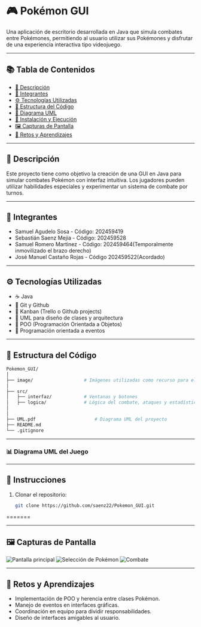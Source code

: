 # 🎮 Pokémon GUI

Una aplicación de escritorio desarrollada en Java que simula combates entre Pokémones, permitiendo al usuario utilizar sus Pokémones y disfrutar de una experiencia interactiva tipo videojuego.

---

## 📚 Tabla de Contenidos

- [🎯 Descripción](#-descripción)
- [👥 Integrantes](#-integrantes)
- [⚙️ Tecnologías Utilizadas](#️-tecnologías-utilizadas)
- [📁 Estructura del Código](#-estructura-del-código)
- [🧠 Diagrama UML](#-diagrama-uml)
- [🚀 Instalación y Ejecución](#-instalación-y-ejecución)
- [🖼️ Capturas de Pantalla](#-capturas-de-pantalla)
- [🧠 Retos y Aprendizajes](#-retos-y-aprendizajes)

---

## 🎯 Descripción

Este proyecto tiene como objetivo la creación de una GUI en Java para simular combates Pokémon con interfaz intuitiva. Los jugadores pueden utilizar habilidades especiales y experimentar un sistema de combate por turnos.

---

## 👥 Integrantes

- Samuel Agudelo Sosa - Código: 202459419
- Sebastián Saenz Mejia - Código: 202459528
- Samuel Romero Martinez - Código: 202459464(Temporalmente inmovilizado el brazo derecho)
- José Manuel Castaño Rojas - Código 202459522(Acordado)

---

## ⚙️ Tecnologías Utilizadas

- ☕ Java
- 🔧 Git y Github
- 📁 Kanban (Trello o Github projects)
- 🧪 UML para diseño de clases y arquitectura
- 🧠 POO (Programación Orientada a Objetos)
- 🔔 Programación orientada a eventos

---

## 📁 Estructura del Código

```bash
Pokemon_GUI/
│
├── image/                   # Imágenes utilizadas como recurso para el proyecto
│                   
├── src/
│   ├── interfaz/            # Ventanas y botones
│   ├── logica/              # Lógica del combate, ataques y estadísticas
│   
│
├── UML.pdf                      # Diagrama UML del proyecto
├── README.md
└── .gitignore
```

---

### 📊 Diagrama UML del Juego

---

## 🚀 Instrucciones
1. Clonar el repositorio:  
   ```bash
   git clone https://github.com/saenz22/Pokemon_GUI.git
=======

---

## 🖼️ Capturas de Pantalla

![Pantalla principal]()
![Selección de Pokémon]()
![Combate]()

---

## 🧠 Retos y Aprendizajes

- Implementación de POO y herencia entre clases Pokémon.
- Manejo de eventos en interfaces gráficas.
- Coordinación en equipo para dividir responsabilidades.
- Diseño de interfaces amigables al usuario.
